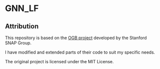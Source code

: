 # GNN_LF

## Attribution

This repository is based on the [OGB project](https://github.com/snap-stanford/ogb) developed by the Stanford SNAP Group.

I have modified and extended parts of their code to suit my specific needs.

The original project is licensed under the MIT License.
